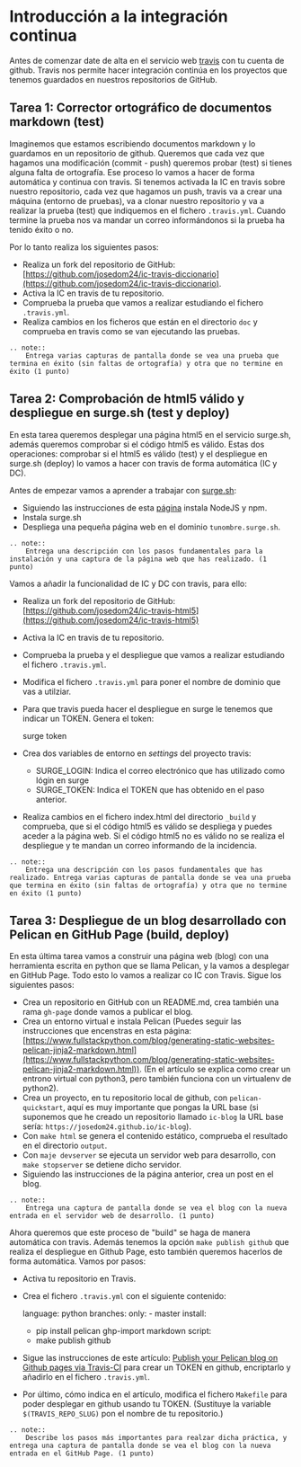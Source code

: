 # Introducción a la integración continua

Antes de comenzar date de alta en el servicio web [travis](https://travis-ci.org/) con tu cuenta de github. Travis nos permite hacer integración continúa en los proyectos que tenemos guardados en nuestros repositorios de GitHub.

## Tarea 1: Corrector ortográfico de documentos markdown (test)

Imaginemos que estamos escribiendo documentos markdown y lo guardamos en un repositorio de github. Queremos que cada vez que hagamos una modificación (commit - push) queremos probar (test) si tienes alguna falta de ortografía. Ese proceso lo vamos a hacer de forma automática y continua con travis. Si tenemos activada la IC en travis sobre nuestro repositorio, cada vez que hagamos un push, travis va a crear una máquina (entorno de pruebas), va a clonar nuestro repositorio y va a realizar la prueba (test) que indiquemos en el fichero `.travis.yml`. Cuando termine la prueba nos va mandar un correo informándonos si la prueba ha tenido éxito o no.

Por lo tanto realiza los siguientes pasos:

* Realiza un fork del repositorio de GitHub: [https://github.com/josedom24/ic-travis-diccionario](https://github.com/josedom24/ic-travis-diccionario).
* Activa la IC en travis de tu repositorio.
* Comprueba la prueba que vamos a realizar estudiando el fichero `.travis.yml`.
* Realiza cambios en los ficheros que están en el directorio `doc` y comprueba en travis como se van ejecutando las pruebas.


```eval_rst
.. note:: 
	Entrega varias capturas de pantalla donde se vea una prueba que termina en éxito (sin faltas de ortografía) y otra que no termine en éxito (1 punto)
```

## Tarea 2: Comprobación de html5 válido y despliegue en surge.sh (test y deploy)

En esta tarea queremos desplegar una página html5 en el servicio surge.sh, además queremos comprobar si el código html5 es válido. Estas dos operaciones: comprobar si el html5 es válido (test) y el despliegue en surge.sh (deploy) lo vamos a hacer con travis de forma automática (IC y DC).

Antes de empezar vamos a aprender a trabajar con [surge.sh](http://surge.sh/):

* Siguiendo las instrucciones de esta [página](https://linuxconfig.org/how-to-install-nodejs-on-debian-9-stretch-linux) instala NodeJS y npm.
* Instala surge.sh
* Despliega una pequeña página web en el dominio `tunombre.surge.sh`.

```eval_rst
.. note:: 
	Entrega una descripción con los pasos fundamentales para la instalación y una captura de la página web que has realizado. (1 punto)
```

Vamos a añadir la funcionalidad de IC y DC con travis, para ello:

* Realiza un fork del repositorio de GitHub: [https://github.com/josedom24/ic-travis-html5](https://github.com/josedom24/ic-travis-html5)
* Activa la IC en travis de tu repositorio.
* Comprueba la prueba y el despliegue que vamos a realizar estudiando el fichero `.travis.yml`.
* Modifica el fichero `.travis.yml` para poner el nombre de dominio que vas a utilziar.
* Para que travis pueda hacer el despliegue en surge le tenemos que indicar un TOKEN. Genera el token:
	
	surge token

* Crea dos variables de entorno en *settings* del proyecto travis:
	
    * SURGE_LOGIN: Indica el correo electrónico que has utilizado como lógin en surge
    * SURGE_TOKEN: Indica el TOKEN que has obtenido en el paso anterior.

* Realiza cambios en el fichero index.html del directorio `_build` y comprueba, que si el código html5 es válido se despliega y puedes aceder a la página web. Si el código html5 no es válido no se realiza el despliegue y te mandan un correo informando de la incidencia.

```eval_rst
.. note:: 
	Entrega una descripción con los pasos fundamentales que has realizado. Entrega varias capturas de pantalla donde se vea una prueba que termina en éxito (sin faltas de ortografía) y otra que no termine en éxito (1 punto)
```

## Tarea 3: Despliegue de un blog desarrollado con Pelican en GitHub Page (build, deploy)

En esta última tarea vamos a construir una página web (blog) con una herramienta escrita en python que se llama Pelican, y la vamos a desplegar en GitHub Page. Todo esto lo vamos a realizar co IC con Travis. Sigue los siguientes pasos:

* Crea un repositorio en GitHub con un README.md, crea también una rama `gh-page` donde vamos  a publicar el blog.
* Crea un entorno virtual e instala Pelican (Puedes seguir las instrucciones que encenstras en esta página: [https://www.fullstackpython.com/blog/generating-static-websites-pelican-jinja2-markdown.html](https://www.fullstackpython.com/blog/generating-static-websites-pelican-jinja2-markdown.html)). (En el artículo se explica como crear un entrono virtual con python3, pero también funciona con un virtualenv de python2).
* Crea un proyecto, en tu repositorio local de github, con `pelican-quickstart`, aquí es muy importante que pongas la URL base (si suponemos que he creado un repositorio llamado `ic-blog` la URL base sería: `https://josedom24.github.io/ic-blog`).
* Con `make html` se genera el contenido estático, comprueba el resultado en el directorio `output`.
* Con `maje devserver` se ejecuta un servidor web para desarrollo, con `make stopserver` se detiene dicho servidor.
* Siguiendo las instrucciones de la página anterior, crea un post en el blog.

```eval_rst
.. note:: 
	Entrega una captura de pantalla donde se vea el blog con la nueva entrada en el servidor web de desarrollo. (1 punto)
```

Ahora queremos que este proceso de "build" se haga de manera automática con travis. Además tenemos la opción `make publish github` que realiza el despliegue en Github Page, esto también queremos hacerlos de forma automática. Vamos por pasos:

* Activa tu repositorio en Travis.
* Crea el fichero `.travis.yml` con el siguiente contenido:

	language: python
	branches:
	  only:
	  - master
	install:
	- pip install pelican ghp-import markdown
	script:
	- make publish github

* Sigue las instrucciones de este artículo: [Publish your Pelican blog on Github pages via Travis-CI](http://blog.mathieu-leplatre.info/publish-your-pelican-blog-on-github-pages-via-travis-ci.html) para crear un TOKEN en github, encriptarlo y añadirlo en el fichero `.travis.yml`.
* Por último, cómo indica en el artículo, modifica el fichero `Makefile` para poder desplegar en github usando tu TOKEN. (Sustituye la variable `$(TRAVIS_REPO_SLUG)` pon el nombre de tu repositorio.)

```eval_rst
.. note:: 
	Describe los pasos más importantes para realzar dicha práctica, y entrega una captura de pantalla donde se vea el blog con la nueva entrada en el GitHub Page. (1 punto)
```
